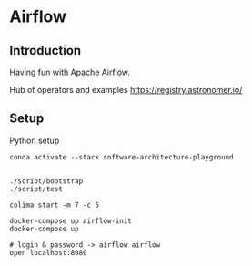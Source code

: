 # Airflow
## Introduction
Having fun with Apache Airflow.

Hub of operators and examples https://registry.astronomer.io/

## Setup

Python setup
```
conda activate --stack software-architecture-playground 

```

```

./script/bootstrap
./script/test
```

```
colima start -m 7 -c 5

docker-compose up airflow-init
docker-compose up

# login & password -> airflow airflow
open localhost:8080

```